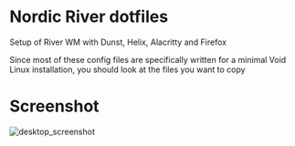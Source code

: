 # Nordic River dotfiles

Setup of River WM with Dunst, Helix, Alacritty and Firefox

Since most of these config files are specifically written for a minimal Void Linux installation, you should look at the files you want to copy

# Screenshot
![desktop_screenshot](https://github.com/completely-normal-dude/completely-normal-dotfiles/assets/83839817/103802f8-205a-4291-abea-8f0ac2220f68)
